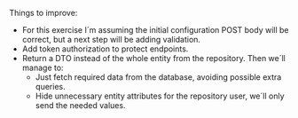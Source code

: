 Things to improve:
- For this exercise I´m assuming the initial configuration POST body will be correct, but a next step will be adding validation.
- Add token authorization to protect endpoints.
- Return a DTO instead of the whole entity from the repository. Then we´ll manage to:
    - Just fetch required data from the database, avoiding possible extra queries.
    - Hide unnecessary entity attributes for the repository user, we´ll only send the needed values.